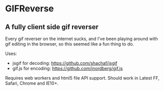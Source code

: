 # GIFReverse
## A fully client side gif reverser

Every gif reverser on the internet sucks, and I've been playing around with gif editing in the browser, so this seemed like a fun thing to do.

Uses:

* jsgif for decoding: https://github.com/shachaf/jsgif
* gif.js for encoding: https://github.com/jnordberg/gif.js

Requires web workers and html5 file API support. Should work in Latest FF, Safari, Chrome and IE10+.
